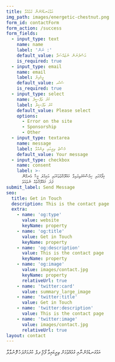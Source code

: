 ```yaml
---
title: އަޅުގަނޑުމެންނާ ގުޅުއްވާ
img_path: images/energetic-chestnut.png
form_id: contactForm
form_action: /success
form_fields:
  - input_type: text
    name: name
    label: 'ނަން :'
    default_value: އަސްލުނަން ނުޖައްސަވާ
    is_required: true
  - input_type: email
    name: email
    label: އީމެއިލް
    default_value: ސެކުއ
    is_required: true
  - input_type: select
    name: ކުރު ތަފްސީލް
    label: ކުރު ތަފްސީލް
    default_value: Please select
    options:
      - Error on the site
      - Sponsorship
      - Other
  - input_type: textarea
    name: message
    label: މެސްޖު ތިރީގައި ލިޔުއްވާ
    default_value: Your message
  - input_type: checkbox
    name: consent
    label: >-
      މިފޯމުގައި ހިއްސާކުރެވިފައިވާ މަޢުލޫމާތުތަކުގައި އަމިއްލަ މީހާ އެނގޭނޭ
      ފަދަ މަޢުލޫމާތެއް ނުވެއެވެ
submit_label: Send Message
seo:
  title: Get in Touch
  description: This is the contact page
  extra:
    - name: 'og:type'
      value: website
      keyName: property
    - name: 'og:title'
      value: Get in Touch
      keyName: property
    - name: 'og:description'
      value: This is the contact page
      keyName: property
    - name: 'og:image'
      value: images/contact.jpg
      keyName: property
      relativeUrl: true
    - name: 'twitter:card'
      value: summary_large_image
    - name: 'twitter:title'
      value: Get in Touch
    - name: 'twitter:description'
      value: This is the contact page
    - name: 'twitter:image'
      value: images/contact.jpg
      relativeUrl: true
layout: contact
---
```

އަޅުގަނޑުމެންނާއި ގުޅުއްވުމަށް ތިރީގައިވާ ފޯމް ިފލް ކުރުމަށްފަހު ފޮނުވާލާ
